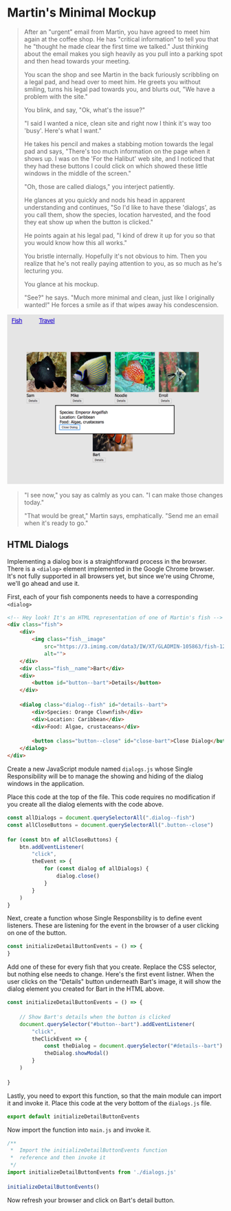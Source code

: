 # Martin's Minimal Mockup

> After an "urgent" email from Martin, you have agreed to meet him again at the coffee shop. He has "critical information" to tell you that he "thought he made clear the first time we talked." Just thinking about the email makes you sigh heavily as you pull into a parking spot and then head towards your meeting.
>
> You scan the shop and see Martin in the back furiously scribbling on a legal pad, and head over to meet him. He greets you without smiling, turns his legal pad towards you, and blurts out, "We have a problem with the site."
>
> You blink, and say, "Ok, what's the issue?"
>
> "I said I wanted a nice, clean site and right now I think it's way too 'busy'. Here's what I want."
>
> He takes his pencil and makes a stabbing motion towards the legal pad and says, "There's too much information on the page when it shows up. I was on the 'For the Halibut' web site, and I noticed that they had these buttons I could click on which showed these little windows in the middle of the screen."
>
> "Oh, those are called dialogs," you interject patiently.
>
> He glances at you quickly and nods his head in apparent understanding and continues, "So I'd like to have these 'dialogs', as you call them, show the species, location harvested, and the food they eat show up when the button is clicked."
>
> He points again at his legal pad, "I kind of drew it up for you so that you would know how this all works."
>
> You bristle internally. Hopefully it's not obvious to him. Then you realize that he's not really paying attention to you, as so much as he's lecturing you.
>
> You glance at his mockup.
>
> "See?" he says. "Much more minimal and clean, just like I originally wanted!" He forces a smile as if that wipes away his condescension.

![martin's minimalism mockup](./images/martin-minimal-mockup.png)

> "I see now," you say as calmly as you can. "I can make those changes today."
>
> "That would be great," Martin says, emphatically. "Send me an email when it's ready to go."

## HTML Dialogs

Implementing a dialog box is a straightforward process in the browser. There is a `<dialog>` element implemented in the Google Chrome browser. It's not fully supported in all browsers yet, but since we're using Chrome, we'll go ahead and use it.

First, each of your fish components needs to have a corresponding `<dialog>`

```html
<!-- Hey look! It's an HTML representation of one of Martin's fish -->
<div class="fish">
    <div>
        <img class="fish__image"
            src="https://3.imimg.com/data3/IW/XT/GLADMIN-105863/fish-125x125.jpg"
            alt="">
    </div>
    <div class="fish__name">Bart</div>
    <div>
        <button id="button--bart">Details</button>
    </div>

    <dialog class="dialog--fish" id="details--bart">
        <div>Species: Orange Clownfish</div>
        <div>Location: Caribbean</div>
        <div>Food: Algae, crustaceans</div>

        <button class="button--close" id="close-bart">Close Dialog</button>
    </dialog>
</div>
```

Create a new JavaScript module named `dialogs.js` whose Single Responsibility will be to manage the showing and hiding of the dialog windows in the application.

Place this code at the top of the file. This code requires no modification if you create all the dialog elements with the code above.

```js
const allDialogs = document.querySelectorAll(".dialog--fish")
const allCloseButtons = document.querySelectorAll(".button--close")

for (const btn of allCloseButtons) {
    btn.addEventListener(
        "click",
        theEvent => {
            for (const dialog of allDialogs) {
                dialog.close()
            }
        }
    )
}
```

Next, create a function whose Single Responsbility is to define event listeners. These are listening for the event in the browser of a user clicking on one of the button.

```js
const initializeDetailButtonEvents = () => {
}
```

Add one of these for every fish that you create. Replace the CSS selector, but nothing else needs to change. Here's the first event listner. When the user clicks on the "Details" button underneath Bart's image, it will show the dialog element you created for Bart in the HTML above.

```js
const initializeDetailButtonEvents = () => {

    // Show Bart's details when the button is clicked
    document.querySelector("#button--bart").addEventListener(
        "click",
        theClickEvent => {
            const theDialog = document.querySelector("#details--bart")
            theDialog.showModal()
        }
    )

}
```

Lastly, you need to export this function, so that the main module can import it and invoke it. Place this code at the very bottom of the `dialogs.js` file.

```js
export default initializeDetailButtonEvents
```

Now import the function into `main.js` and invoke it.

```js
/**
 *  Import the initializeDetailButtonEvents function
 *  reference and then invoke it
 */
import initializeDetailButtonEvents from './dialogs.js'

initializeDetailButtonEvents()
```

Now refresh your browser and click on Bart's detail button.